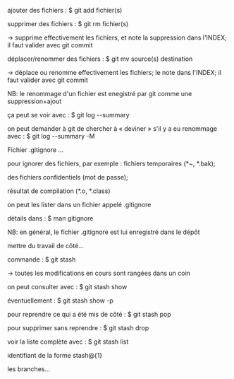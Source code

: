 ajouter des fichiers : $ git add fichier(s)

supprimer des fichiers : $ git rm fichier(s)

→ supprime effectivement les fichiers, et note la suppression dans l'INDEX; il faut valider avec git commit

déplacer/renommer des fichiers : $ git mv source(s) destination

→ déplace ou renomme effectivement les fichiers; le note dans l'INDEX; il faut valider avec git commit

NB: le renommage d'un fichier est enegistré par git comme une suppression+ajout

ça peut se voir avec : $ git log --summary

on peut demander à git de chercher à « deviner » s'il y a eu renommage avec : $ git log --summary -M

Fichier .gitignore ...

pour ignorer des fichiers, par exemple : fichiers temporaires (*~, *.bak);

des fichiers confidentiels (mot de passe);

résultat de compilation (*.o, *.class)

on peut les lister dans un fichier appelé .gitignore

détails dans : $ man gitignore

NB: en général, le fichier .gitignore est lui enregistré dans le dépôt

mettre du travail de côté...

commande : $ git stash

→ toutes les modifications en cours sont rangées dans un coin

on peut consulter avec : $ git stash show

éventuellement : $ git stash show -p

pour reprendre ce qui a été mis de côté : $ git stash pop

pour supprimer sans reprendre : $ git stash drop

voir la liste complète avec : $ git stash list

identifiant de la forme stash@{1}

les branches...

